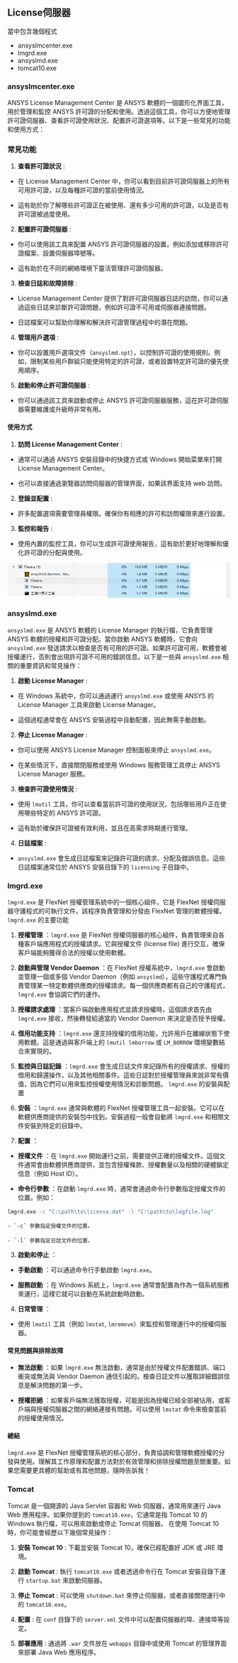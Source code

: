 License伺服器
---
當中包含幾個程式
- ansyslmcenter.exe
- lmgrd.exe
- ansyslmd.exe
- tomcat10.exe



### ansyslmcenter.exe
ANSYS License Management Center 是 ANSYS 軟體的一個圖形化界面工具，用於管理和監控 ANSYS 許可證的分配和使用。透過這個工具，你可以方便地管理許可證伺服器、查看許可證使用狀況、配置許可證選項等。以下是一些常見的功能和使用方式：

### 常見功能 
 
1. **查看許可證狀況** :
  - 在 License Management Center 中，你可以看到目前許可證伺服器上的所有可用許可證，以及每種許可證的當前使用情況。

  - 這有助於你了解哪些許可證正在被使用、還有多少可用的許可證，以及是否有許可證被過度使用。
 
2. **配置許可證伺服器** :
  - 你可以使用該工具來配置 ANSYS 許可證伺服器的設置，例如添加或移除許可證檔案、設置伺服器埠號等。

  - 這有助於在不同的網絡環境下靈活管理許可證伺服器。
 
3. **檢查日誌和故障排除** :
  - License Management Center 提供了對許可證伺服器日誌的訪問，你可以通過這些日誌來診斷許可證問題，例如許可證不可用或伺服器連接問題。

  - 日誌檔案可以幫助你理解和解決許可證管理過程中的潛在問題。
 
4. **管理用戶選項** : 
  - 你可以設置用戶選項文件（`ansyslmd.opt`），以控制許可證的使用規則。例如，限制某些用戶群組只能使用特定的許可證，或者設置特定許可證的優先使用順序。
 
5. **啟動和停止許可證伺服器** :
  - 你可以通過該工具來啟動或停止 ANSYS 許可證伺服器服務，這在許可證伺服器需要維護或升級時非常有用。

#### 使用方式 
 
1. **訪問 License Management Center** :
  - 通常可以通過 ANSYS 安裝目錄中的快捷方式或 Windows 開始菜單來打開 License Management Center。

  - 也可以直接通過瀏覽器訪問伺服器的管理界面，如果該界面支持 web 訪問。
 
2. **登錄並配置** :
  - 許多配置選項需要管理員權限。確保你有相應的許可和訪問權限來進行設置。
 
3. **監控和報告** :
  - 使用內置的監控工具，你可以生成許可證使用報告，這有助於更好地理解和優化許可證的分配與使用。



![2024-08-15_13-13-23](/assets/2024-08-15_13-13-23.png)


### ansyslmd.exe
`ansyslmd.exe` 是 ANSYS 軟體的 License Manager 的執行檔，它負責管理 ANSYS 軟體的授權和許可證分配。當你啟動 ANSYS 軟體時，它會向 `ansyslmd.exe` 發送請求以檢查是否有可用的許可證。如果許可證可用，軟體會被授權運行，否則會出現許可證不可用的錯誤信息。以下是一些與 `ansyslmd.exe` 相關的重要資訊和常見操作： 
1. **啟動 License Manager** : 
  - 在 Windows 系統中，你可以通過運行 `ansyslmd.exe` 或使用 ANSYS 的 License Manager 工具來啟動 License Manager。

  - 這個過程通常會在 ANSYS 安裝過程中自動配置，因此無需手動啟動。
 
2. **停止 License Manager** : 
  - 你可以使用 ANSYS License Manager 控制面板來停止 `ansyslmd.exe`。

  - 在某些情況下，直接關閉服務或使用 Windows 服務管理工具停止 ANSYS License Manager 服務。
 
3. **檢查許可證使用情況** : 
  - 使用 `lmutil` 工具，你可以查看當前許可證的使用狀況，包括哪些用戶正在使用哪些特定的 ANSYS 許可證。

  - 這有助於確保許可證被有效利用，並且在高需求時期進行管理。
 
4. **日誌檔案** : 
  - `ansyslmd.exe` 會生成日誌檔案來記錄許可證的請求、分配及錯誤信息。這些日誌檔案通常位於 ANSYS 安裝目錄下的 `licensing` 子目錄中。


### lmgrd.exe
`lmgrd.exe` 是 FlexNet 授權管理系統中的一個核心組件，它是 FlexNet 授權伺服器守護程式的可執行文件。該程序負責管理和分發由 FlexNet 管理的軟體授權。`lmgrd.exe` 的主要功能 
1. **授權管理** ：`lmgrd.exe` 是 FlexNet 授權伺服器的核心組件，負責管理來自各種客戶端應用程式的授權請求。它與授權文件 (license file) 進行交互，確保客戶端能夠獲得合法的授權以使用軟體。
 
2. **啟動與管理 Vendor Daemon** ：在 FlexNet 授權系統中，`lmgrd.exe` 會啟動並管理一個或多個 Vendor Daemon（例如 `ansyslmd`），這些守護程式專門負責管理某一特定軟體供應商的授權請求。每一個供應商都有自己的守護程式，`lmgrd.exe` 會協調它們的運作。
 
3. **授權請求處理** ：當客戶端啟動應用程式並請求授權時，這個請求首先由 `lmgrd.exe` 接收，然後轉發給適當的 Vendor Daemon 來決定是否授予授權。
 
4. **借用功能支持** ：`lmgrd.exe` 還支持授權的借用功能，允許用戶在離線狀態下使用軟體。這是通過與客戶端上的 `lmutil lmborrow` 或 `LM_BORROW` 環境變數結合來實現的。
 
5. **監控與日誌記錄** ：`lmgrd.exe` 會生成日誌文件來記錄所有的授權請求、授權的借用和歸還操作，以及其他相關事件。這些日誌對於授權管理員來說非常有價值，因為它們可以用來監控授權使用情況和診斷問題。
`lmgrd.exe` 的安裝與配置 
1. **安裝** ：`lmgrd.exe` 通常與軟體的 FlexNet 授權管理工具一起安裝。它可以在軟體供應商提供的安裝包中找到。安裝過程一般會自動將 `lmgrd.exe` 和相關文件安裝到特定的目錄中。
 
2. **配置** ： 
  - **授權文件** ：在 `lmgrd.exe` 開始運行之前，需要提供正確的授權文件。這個文件通常會由軟體供應商提供，並包含授權條款、授權數量以及相關的硬體鎖定信息（例如 Host ID）。
 
  - **命令行參數** ：在啟動 `lmgrd.exe` 時，通常會通過命令行參數指定授權文件的位置。例如：

```bash
lmgrd.exe -c "C:\path\to\license.dat" -l "C:\path\to\logfile.log"
```
 
    - `-c` 參數指定授權文件的位置。
 
    - `-l` 參數指定日誌文件的位置。
 
3. **啟動和停止** ： 
  - **手動啟動** ：可以通過命令行手動啟動 `lmgrd.exe`。
 
  - **服務啟動** ：在 Windows 系統上，`lmgrd.exe` 通常會配置為作為一個系統服務來運行，這樣它就可以自動在系統啟動時啟動。
 
4. **日常管理** ： 
  - 使用 `lmutil` 工具（例如 `lmstat`, `lmremove`）來監控和管理運行中的授權伺服器。

#### 常見問題與排除故障 
 
- **無法啟動** ：如果 `lmgrd.exe` 無法啟動，通常是由於授權文件配置錯誤、端口衝突或無法與 Vendor Daemon 通信引起的。檢查日誌文件以獲取詳細錯誤信息是解決問題的第一步。
 
- **授權拒絕** ：如果客戶端無法獲取授權，可能是因為授權已經全部被佔用，或客戶端與授權伺服器之間的網絡連接有問題。可以使用 `lmstat` 命令來檢查當前的授權使用情況。

#### 總結 
`lmgrd.exe` 是 FlexNet 授權管理系統的核心部分，負責協調和管理軟體授權的分發與使用。理解其工作原理和配置方法對於有效管理和排除授權問題至關重要。如果您需要更具體的幫助或有其他問題，隨時告訴我！

### Tomcat
Tomcat 是一個開源的 Java Servlet 容器和 Web 伺服器，通常用來運行 Java Web 應用程序。如果你提到的 `tomcat10.exe`，它通常是指 Tomcat 10 的 Windows 執行檔，可以用來啟動或停止 Tomcat 伺服器。
在使用 Tomcat 10 時，你可能會經歷以下幾個常見操作：
 
1. **安裝 Tomcat 10** : 下載並安裝 Tomcat 10，確保已經配置好 JDK 或 JRE 環境。
 
2. **啟動 Tomcat** : 執行 `tomcat10.exe` 或者透過命令行在 Tomcat 安裝目錄下運行 `startup.bat` 來啟動伺服器。
 
3. **停止 Tomcat** : 可以使用 `shutdown.bat` 來停止伺服器，或者直接關閉運行中的 `tomcat10.exe`。
 
4. **配置** : 在 `conf` 目錄下的 `server.xml` 文件中可以配置伺服器的埠、連接埠等設定。
 
5. **部署應用** : 通過將 `.war` 文件放在 `webapps` 目錄中或使用 Tomcat 的管理界面來部署 Java Web 應用程序。